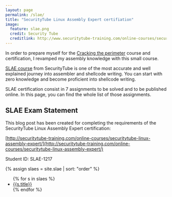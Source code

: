```yaml
---
layout: page
permalink: /slae/
title: "SecurityTube Linux Assembly Expert certifiation"
image:
  feature: slae.png
  credit: Security Tube 
  creditlink: http://www.securitytube-training.com/online-courses/securitytube-linux-assembly-expert/index.html
---
```


In order to prepare myself for the [Cracking the
perimeter](https://www.offensive-security.com/information-security-training/cracking-the-perimeter/)
course and certification, I revamped my assembly knowledge with this small
course.

[SLAE
course](http://www.securitytube-training.com/online-courses/securitytube-linux-assembly-expert/index.html)
from SecurityTube is one of the most accurate and well explained journey into
assembler and shellcode writing. You can start with zero knowledge and become
proficient into shellcode writing.

SLAE certification consist in 7 assignments to be solved and to be published
online. In this page, you can find the whole list of those assignments.

## SLAE Exam Statement

This blog post has been created for completing the requirements of the SecurityTube Linux Assembly Expert certification:

[http://securitytube-training.com/online-courses/securitytube-linux-assembly-expert/](http://securitytube-training.com/online-courses/securitytube-linux-assembly-expert/)

Student ID: SLAE-1217

{% assign slaes = site.slae | sort: "order" %}

<ul>
{% for s in slaes %}
  <li><a href="{{s.url}}">{{s.title}}</a></li>
{% endfor %}
</ul>
